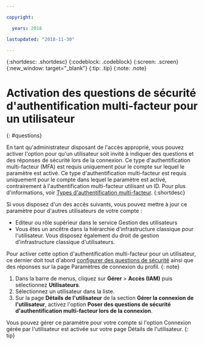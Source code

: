 ```yaml
---

copyright:

  years: 2018

lastupdated: "2018-11-30"

---
```


{:shortdesc: .shortdesc}
{:codeblock: .codeblock}
{:screen: .screen}
{:new_window: target="_blank"}
{:tip: .tip}
{:note: .note}

# Activation des questions de sécurité d'authentification multi-facteur pour un utilisateur
{: #questions}

En tant qu'administrateur disposant de l'accès approprié, vous pouvez activer l'option pour qu'un utilisateur soit invité à indiquer des questions et des réponses de sécurité lors de la connexion. Ce type d'authentification multi-facteur (MFA) est requis uniquement pour le compte sur lequel le paramètre est activé. Ce type d'authentification multi-facteur est requis uniquement pour le compte dans lequel le paramètre est activé, contrairement à l'authentification multi-facteur utilisant un ID. Pour plus d'informations, voir [Types d'authentification multi-facteur](/docs/iam/mfatypes.html#types).
{:shortdesc}

Si vous disposez d'un des accès suivants, vous pouvez mettre à jour ce paramètre pour d'autres utilisateurs de votre compte :

* Editeur ou rôle supérieur dans le service Gestion des utilisateurs
* Vous êtes un ancêtre dans la hiérarchie d'infrastructure classique pour l'utilisateur. Vous disposez également du droit de gestion d'infrastructure classique d'utilisateurs.


Pour activer cette option d'authentification multi-facteur pour un utilisateur, ce dernier doit tout d'abord [configurer des questions de sécurité](/docs/account/login_settings.html#security-questions) ainsi que des réponses sur la page Paramètres de connexion du profil.
{: note}

1. Dans la barre de menus, cliquez sur **Gérer** &gt; **Accès (IAM)** puis sélectionnez **Utilisateurs**.
2. Sélectionnez un utilisateur dans la liste.
3. Sur la page **Détails de l'utilisateur** de la section **Gérer la connexion de l'utilisateur**, activez l'option **Poser des questions de sécurité d'authentification multi-facteur lors de la connexion**.

Vous pouvez gérer ce paramètre pour votre compte si l'option Connexion gérée par l'utilisateur est activée sur votre page Détails de l'utilisateur.
{: tip}
